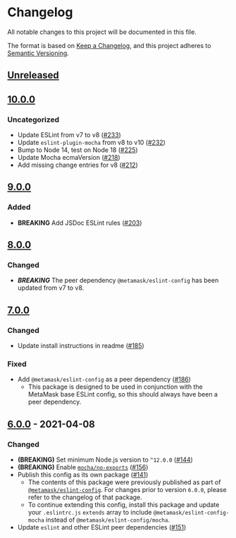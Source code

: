 # Changelog
All notable changes to this project will be documented in this file.

The format is based on [Keep a Changelog](https://keepachangelog.com/en/1.0.0/),
and this project adheres to [Semantic Versioning](https://semver.org/spec/v2.0.0.html).

## [Unreleased]

## [10.0.0]
### Uncategorized
- Update ESLint from v7 to v8 ([#233](https://github.com/MetaMask/eslint-config/pull/233))
- Update `eslint-plugin-mocha` from v8 to v10 ([#232](https://github.com/MetaMask/eslint-config/pull/232))
- Bump to Node 14, test on Node 18 ([#225](https://github.com/MetaMask/eslint-config/pull/225))
- Update Mocha ecmaVersion ([#218](https://github.com/MetaMask/eslint-config/pull/218))
- Add missing change entries for v8 ([#212](https://github.com/MetaMask/eslint-config/pull/212))

## [9.0.0]
### Added
- **BREAKING** Add JSDoc ESLint rules ([#203](https://github.com/MetaMask/eslint-config/pull/203))

## [8.0.0]
### Changed
- ***BREAKING*** The peer dependency `@metamask/eslint-config` has been updated from v7 to v8.

## [7.0.0]
### Changed
- Update install instructions in readme ([#185](https://github.com/MetaMask/eslint-config/pull/185))

### Fixed
- Add `@metamask/eslint-config` as a peer dependency ([#186](https://github.com/MetaMask/eslint-config/pull/186))
  - This package is designed to be used in conjunction with the MetaMask base ESLint config, so this should always have been a peer dependency.

## [6.0.0] - 2021-04-08
### Changed
- **(BREAKING)** Set minimum Node.js version to `^12.0.0` ([#144](https://github.com/MetaMask/eslint-config/pull/144))
- **(BREAKING)** Enable [`mocha/no-exports`](https://github.com/lo1tuma/eslint-plugin-mocha/blob/bb203bc/docs/rules/no-exports.md) ([#156](https://github.com/MetaMask/eslint-config/pull/156))
- Publish this config as its own package ([#141](https://github.com/MetaMask/eslint-config/pull/141))
  - The contents of this package were previously published as part of [`@metamask/eslint-config`](https://npmjs.com/package/@metamask/eslint-config).
  For changes prior to version `6.0.0`, please refer to the changelog of that package.
  - To continue extending this config, install this package and update your `.eslintrc.js` `extends` array to include `@metamask/eslint-config-mocha` instead of `@metamask/eslint-config/mocha`.
- Update `eslint` and other ESLint peer dependencies ([#151](https://github.com/MetaMask/eslint-config/pull/151))

[Unreleased]: https://github.com/MetaMask/eslint-config/compare/v10.0.0...HEAD
[10.0.0]: https://github.com/MetaMask/eslint-config/compare/v9.0.0...v10.0.0
[9.0.0]: https://github.com/MetaMask/eslint-config/compare/v8.0.0...v9.0.0
[8.0.0]: https://github.com/MetaMask/eslint-config/compare/v7.0.0...v8.0.0
[7.0.0]: https://github.com/MetaMask/eslint-config/compare/v6.0.0...v7.0.0
[6.0.0]: https://github.com/MetaMask/eslint-config/releases/tag/v6.0.0
